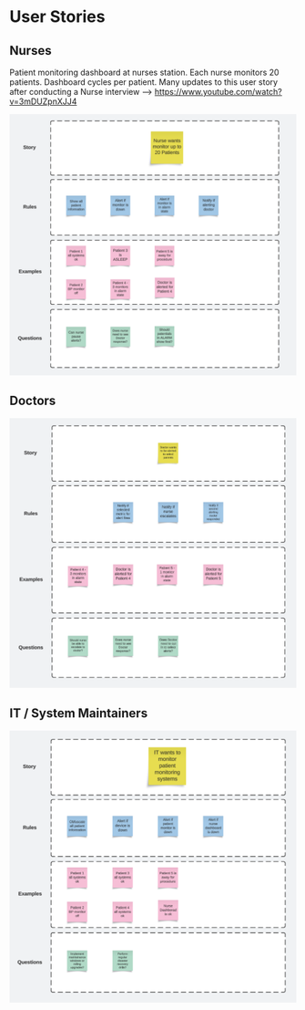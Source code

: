 # User Stories

## Nurses

Patient monitoring dashboard at nurses station.  Each nurse monitors 20 patients. Dashboard cycles per patient.
Many updates to this user story after conducting a Nurse interview --> https://www.youtube.com/watch?v=3mDUZpnXJJ4

<img src="https://github.com/lynnlangit/architects-who-code/blob/main/Kata-2024/images/users-nurses.png" width=800>

## Doctors

<img src="https://github.com/lynnlangit/architects-who-code/blob/main/Kata-2024/images/users-doctors.png" width=800>

## IT / System Maintainers

<img src="https://github.com/lynnlangit/architects-who-code/blob/main/Kata-2024/images/users-it.png" width=800>
